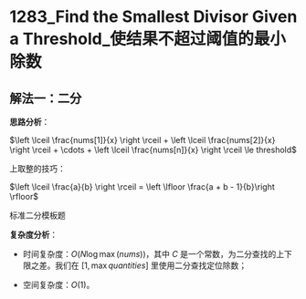 # 1283_Find the Smallest Divisor Given a Threshold_使结果不超过阈值的最小除数

## 解法一：二分

**思路分析**：

$\left \lceil \frac{nums[1]}{x}  \right \rceil +  \left \lceil \frac{nums[2]}{x}  \right \rceil + \cdots + \left \lceil \frac{nums[n]}{x}  \right \rceil \le threshold$

上取整的技巧：

$\left \lceil \frac{a}{b}  \right \rceil = \left \lfloor \frac{a + b - 1}{b}\right \rfloor$

标准二分模板题

**复杂度分析**：

- 时间复杂度：$O(N \log \max(nums))$，其中 $C$ 是一个常数，为二分查找的上下限之差。我们在 $[1, \max{quantities}]$ 里使用二分查找定位除数；

- 空间复杂度：$O(1)$。
